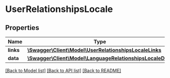 # UserRelationshipsLocale

## Properties
Name | Type | Description | Notes
------------ | ------------- | ------------- | -------------
**links** | [**\Swagger\Client\Model\UserRelationshipsLocaleLinks**](UserRelationshipsLocaleLinks.md) |  | [optional] 
**data** | [**\Swagger\Client\Model\LanguageRelationshipsLocaleData**](LanguageRelationshipsLocaleData.md) |  | [optional] 

[[Back to Model list]](../../README.md#documentation-for-models) [[Back to API list]](../../README.md#documentation-for-api-endpoints) [[Back to README]](../../README.md)

